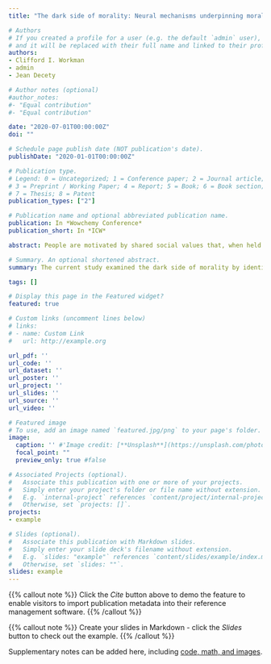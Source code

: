 ```yaml
---
title: "The dark side of morality: Neural mechanisms underpinning moral convictions and support for violence"

# Authors
# If you created a profile for a user (e.g. the default `admin` user), write the username (folder name) here 
# and it will be replaced with their full name and linked to their profile.
authors:
- Clifford I. Workman
- admin
- Jean Decety

# Author notes (optional)
#author_notes:
#- "Equal contribution"
#- "Equal contribution"

date: "2020-07-01T00:00:00Z"
doi: ""

# Schedule page publish date (NOT publication's date).
publishDate: "2020-01-01T00:00:00Z"

# Publication type.
# Legend: 0 = Uncategorized; 1 = Conference paper; 2 = Journal article;
# 3 = Preprint / Working Paper; 4 = Report; 5 = Book; 6 = Book section;
# 7 = Thesis; 8 = Patent
publication_types: ["2"]

# Publication name and optional abbreviated publication name.
publication: In *Wowchemy Conference*
publication_short: In *ICW*

abstract: People are motivated by shared social values that, when held with moral conviction, can serve as compelling mandates capable of facilitating support for ideological violence. The current study examined this dark side of morality by identifying specific cognitive and neural mechanisms associated with beliefs about the appropriateness of sociopolitical violence, and determining the extent to which the engagement of these mechanisms was predicted by moral convictions. Participants reported their moral convictions about a variety of sociopolitical issues prior to undergoing functional MRI scanning. During scanning, they were asked to evaluate the appropriateness of violent protests that were ostensibly congruent or incongruent with their views about sociopolitical issues. Complementary univariate and multivariate analytical strategies comparing neural responses to congruent and incongruent violence identified neural mechanisms implicated in processing salience and in the encoding of subjective value. As predicted, neuro-hemodynamic response was modulated parametrically by individuals’ beliefs about the appropriateness of congruent relative to incongruent sociopolitical violence in ventromedial prefrontal cortex, and by moral conviction in ventral striatum. Overall moral conviction was predicted by neural response to congruent relative to incongruent violence in amygdala. Together, these findings indicate that moral conviction about sociopolitical issues serves to increase their subjective value, overriding natural aversion to interpersonal harm.

# Summary. An optional shortened abstract.
summary: The current study examined the dark side of morality by identifying specific cognitive and neural mechanisms associated with beliefs about the appropriateness of sociopolitical violence. Moral conviction was associated with neural response to congruent relative to incongruent violence in amygdala and ventral. Together, these findings indicate that moral conviction about sociopolitical issues serves to increase their subjective value, overriding natural aversion to interpersonal harm.

tags: []

# Display this page in the Featured widget?
featured: true

# Custom links (uncomment lines below)
# links:
# - name: Custom Link
#   url: http://example.org

url_pdf: ''
url_code: ''
url_dataset: ''
url_poster: ''
url_project: ''
url_slides: ''
url_source: ''
url_video: ''

# Featured image
# To use, add an image named `featured.jpg/png` to your page's folder. 
image:
  caption: '' #'Image credit: [**Unsplash**](https://unsplash.com/photos/pLCdAaMFLTE)'
  focal_point: ""
  preview_only: true #false

# Associated Projects (optional).
#   Associate this publication with one or more of your projects.
#   Simply enter your project's folder or file name without extension.
#   E.g. `internal-project` references `content/project/internal-project/index.md`.
#   Otherwise, set `projects: []`.
projects:
- example

# Slides (optional).
#   Associate this publication with Markdown slides.
#   Simply enter your slide deck's filename without extension.
#   E.g. `slides: "example"` references `content/slides/example/index.md`.
#   Otherwise, set `slides: ""`.
slides: example
---
```


{{% callout note %}}
Click the *Cite* button above to demo the feature to enable visitors to import publication metadata into their reference management software.
{{% /callout %}}

{{% callout note %}}
Create your slides in Markdown - click the *Slides* button to check out the example.
{{% /callout %}}

Supplementary notes can be added here, including [code, math, and images](https://wowchemy.com/docs/writing-markdown-latex/).
